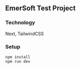 ## EmerSoft Test Project

### Technology

Next, TailwindCSS

### Setup

```
npm install
npm run dev
```
